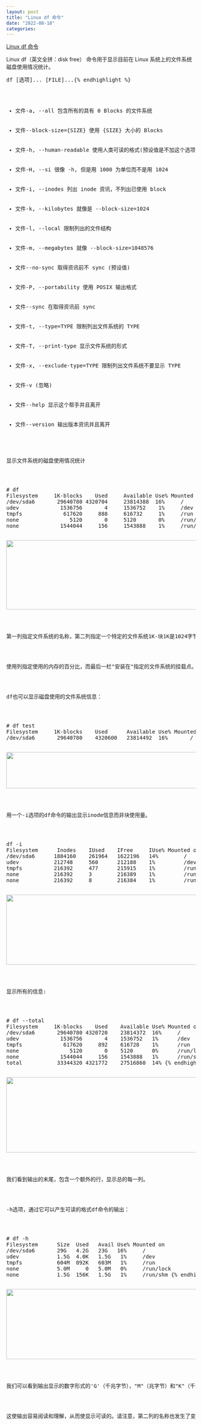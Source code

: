 ```yaml
---
layout: post
title: "Linux df 命令"
date: "2022-08-18"
categories: 
---
```

<p><a href="https://www.runoob.com/linux/linux-comm-df.html">Linux df 命令</a></p>

<p>Linux df（英文全拼：disk free） 命令用于显示目前在 Linux 系统上的文件系统磁盘使用情况统计。</p>

<pre class="prettyprint prettyprinted" style="">
<span class="pln">df </span><span class="pun">[选项]...</span><span class="pln"> </span><span class="pun">[</span><span class="pln">FILE</span><span class="pun">]...</span>{% endhighlight %}

<ul>
	<li>文件-a, --all 包含所有的具有 0 Blocks 的文件系统</li>
	<li>文件--block-size={SIZE} 使用 {SIZE} 大小的 Blocks</li>
	<li>文件-h, --human-readable 使用人类可读的格式(预设值是不加这个选项的...)</li>
	<li>文件-H, --si 很像 -h, 但是用 1000 为单位而不是用 1024</li>
	<li>文件-i, --inodes 列出 inode 资讯，不列出已使用 block</li>
	<li>文件-k, --kilobytes 就像是 --block-size=1024</li>
	<li>文件-l, --local 限制列出的文件结构</li>
	<li>文件-m, --megabytes 就像 --block-size=1048576</li>
	<li>文件--no-sync 取得资讯前不 sync (预设值)</li>
	<li>文件-P, --portability 使用 POSIX 输出格式</li>
	<li>文件--sync 在取得资讯前 sync</li>
	<li>文件-t, --type=TYPE 限制列出文件系统的 TYPE</li>
	<li>文件-T, --print-type 显示文件系统的形式</li>
	<li>文件-x, --exclude-type=TYPE 限制列出文件系统不要显示 TYPE</li>
	<li>文件-v (忽略)</li>
	<li>文件--help 显示这个帮手并且离开</li>
	<li>文件--version 输出版本资讯并且离开</li>
</ul>

<p>显示文件系统的磁盘使用情况统计</p>

<pre class="prettyprint prettyprinted" style="">
<span class="com"># df </span><span class="pln">
</span><span class="typ">Filesystem</span><span class="pln">     </span><span class="lit">1K</span><span class="pun">-</span><span class="pln">blocks    </span><span class="typ">Used</span><span class="pln">     </span><span class="typ">Available</span><span class="pln"> </span><span class="typ">Use</span><span class="pun">%</span><span class="pln"> </span><span class="typ">Mounted</span><span class="pln"> on 
</span><span class="pun">/</span><span class="pln">dev</span><span class="pun">/</span><span class="pln">sda6       </span><span class="lit">29640780</span><span class="pln"> </span><span class="lit">4320704</span><span class="pln">     </span><span class="lit">23814388</span><span class="pln">  </span><span class="lit">16</span><span class="pun">%</span><span class="pln">     </span><span class="pun">/</span><span class="pln"> 
udev             </span><span class="lit">1536756</span><span class="pln">       </span><span class="lit">4</span><span class="pln">     </span><span class="lit">1536752</span><span class="pln">    </span><span class="lit">1</span><span class="pun">%</span><span class="pln">     </span><span class="pun">/</span><span class="pln">dev 
tmpfs             </span><span class="lit">617620</span><span class="pln">     </span><span class="lit">888</span><span class="pln">     </span><span class="lit">616732</span><span class="pln">     </span><span class="lit">1</span><span class="pun">%</span><span class="pln">     </span><span class="pun">/</span><span class="pln">run 
none                </span><span class="lit">5120</span><span class="pln">       </span><span class="lit">0</span><span class="pln">     </span><span class="lit">5120</span><span class="pln">       </span><span class="lit">0</span><span class="pun">%</span><span class="pln">     </span><span class="str">/run/</span><span class="kwd">lock</span><span class="pln"> 
none             </span><span class="lit">1544044</span><span class="pln">     </span><span class="lit">156</span><span class="pln">     </span><span class="lit">1543888</span><span class="pln">    </span><span class="lit">1</span><span class="pun">%</span><span class="pln">     </span><span class="str">/run/</span><span class="pln">shm </span>{% endhighlight %}

<p><img height="184" src="/uploads/ckeditor/pictures/251/image-20220818104707-1.png" width="721" /></p>

<p>第一列指定文件系统的名称，第二列指定一个特定的文件系统1K-块1K是1024字节为单位的总内存。用和可用列正在使用中，分别指定的内存量。</p>

<p>使用列指定使用的内存的百分比，而最后一栏&quot;安装在&quot;指定的文件系统的挂载点。</p>

<p>df也可以显示磁盘使用的文件系统信息：</p>

<pre class="prettyprint prettyprinted" style="">
<span class="com"># df test </span><span class="pln">
</span><span class="typ">Filesystem</span><span class="pln">     </span><span class="lit">1K</span><span class="pun">-</span><span class="pln">blocks    </span><span class="typ">Used</span><span class="pln">      </span><span class="typ">Available</span><span class="pln"> </span><span class="typ">Use</span><span class="pun">%</span><span class="pln"> </span><span class="typ">Mounted</span><span class="pln"> on 
</span><span class="pun">/</span><span class="pln">dev</span><span class="pun">/</span><span class="pln">sda6       </span><span class="lit">29640780</span><span class="pln">    </span><span class="lit">4320600</span><span class="pln">   </span><span class="lit">23814492</span><span class="pln">  </span><span class="lit">16</span><span class="pun">%</span><span class="pln">       </span><span class="pun">/</span><span class="pln"> </span>{% endhighlight %}

<p><img height="96" src="/uploads/ckeditor/pictures/252/image-20220818104806-2.png" width="717" /></p>

<p>用一个-i选项的df命令的输出显示inode信息而非块使用量。</p>

<pre class="prettyprint prettyprinted" style="">
<span class="pln">df </span><span class="pun">-</span><span class="pln">i 
</span><span class="typ">Filesystem</span><span class="pln">      </span><span class="typ">Inodes</span><span class="pln">    </span><span class="typ">IUsed</span><span class="pln">    </span><span class="typ">IFree</span><span class="pln">     </span><span class="typ">IUse</span><span class="pun">%</span><span class="pln"> </span><span class="typ">Mounted</span><span class="pln"> on 
</span><span class="pun">/</span><span class="pln">dev</span><span class="pun">/</span><span class="pln">sda6      </span><span class="lit">1884160</span><span class="pln">    </span><span class="lit">261964</span><span class="pln">   </span><span class="lit">1622196</span><span class="pln">   </span><span class="lit">14</span><span class="pun">%</span><span class="pln">        </span><span class="pun">/</span><span class="pln"> 
udev           </span><span class="lit">212748</span><span class="pln">     </span><span class="lit">560</span><span class="pln">      </span><span class="lit">212188</span><span class="pln">    </span><span class="lit">1</span><span class="pun">%</span><span class="pln">         </span><span class="pun">/</span><span class="pln">dev 
tmpfs          </span><span class="lit">216392</span><span class="pln">     </span><span class="lit">477</span><span class="pln">      </span><span class="lit">215915</span><span class="pln">    </span><span class="lit">1</span><span class="pun">%</span><span class="pln">         </span><span class="pun">/</span><span class="pln">run 
none           </span><span class="lit">216392</span><span class="pln">     </span><span class="lit">3</span><span class="pln">        </span><span class="lit">216389</span><span class="pln">    </span><span class="lit">1</span><span class="pun">%</span><span class="pln">         </span><span class="str">/run/</span><span class="kwd">lock</span><span class="pln"> 
none           </span><span class="lit">216392</span><span class="pln">     </span><span class="lit">8</span><span class="pln">        </span><span class="lit">216384</span><span class="pln">    </span><span class="lit">1</span><span class="pun">%</span><span class="pln">         </span><span class="str">/run/</span><span class="pln">shm </span>{% endhighlight %}

<p><img height="186" src="/uploads/ckeditor/pictures/253/image-20220818104843-3.png" width="732" /></p>

<p>显示所有的信息:</p>

<pre class="prettyprint prettyprinted" style="">
<span class="com"># df --total </span><span class="pln">
</span><span class="typ">Filesystem</span><span class="pln">     </span><span class="lit">1K</span><span class="pun">-</span><span class="pln">blocks    </span><span class="typ">Used</span><span class="pln">    </span><span class="typ">Available</span><span class="pln"> </span><span class="typ">Use</span><span class="pun">%</span><span class="pln"> </span><span class="typ">Mounted</span><span class="pln"> on 
</span><span class="pun">/</span><span class="pln">dev</span><span class="pun">/</span><span class="pln">sda6       </span><span class="lit">29640780</span><span class="pln"> </span><span class="lit">4320720</span><span class="pln">    </span><span class="lit">23814372</span><span class="pln">  </span><span class="lit">16</span><span class="pun">%</span><span class="pln">     </span><span class="pun">/</span><span class="pln"> 
udev             </span><span class="lit">1536756</span><span class="pln">       </span><span class="lit">4</span><span class="pln">    </span><span class="lit">1536752</span><span class="pln">   </span><span class="lit">1</span><span class="pun">%</span><span class="pln">      </span><span class="pun">/</span><span class="pln">dev 
tmpfs             </span><span class="lit">617620</span><span class="pln">     </span><span class="lit">892</span><span class="pln">    </span><span class="lit">616728</span><span class="pln">    </span><span class="lit">1</span><span class="pun">%</span><span class="pln">      </span><span class="pun">/</span><span class="pln">run 
none                </span><span class="lit">5120</span><span class="pln">       </span><span class="lit">0</span><span class="pln">    </span><span class="lit">5120</span><span class="pln">      </span><span class="lit">0</span><span class="pun">%</span><span class="pln">      </span><span class="str">/run/</span><span class="kwd">lock</span><span class="pln"> 
none             </span><span class="lit">1544044</span><span class="pln">     </span><span class="lit">156</span><span class="pln">    </span><span class="lit">1543888</span><span class="pln">   </span><span class="lit">1</span><span class="pun">%</span><span class="pln">      </span><span class="str">/run/</span><span class="pln">shm 
total           </span><span class="lit">33344320</span><span class="pln"> </span><span class="lit">4321772</span><span class="pln">    </span><span class="lit">27516860</span><span class="pln">  </span><span class="lit">14</span><span class="pun">%</span><span class="pln"> </span>{% endhighlight %}

<p><img height="200" src="/uploads/ckeditor/pictures/254/image-20220818104941-4.png" width="746" /></p>

<p>我们看到输出的末尾，包含一个额外的行，显示总的每一列。</p>

<p>-h选项，通过它可以产生可读的格式df命令的输出：</p>

<pre class="prettyprint prettyprinted" style="">
<span class="com"># df -h </span><span class="pln">
</span><span class="typ">Filesystem</span><span class="pln">      </span><span class="typ">Size</span><span class="pln">  </span><span class="typ">Used</span><span class="pln">   </span><span class="typ">Avail</span><span class="pln"> </span><span class="typ">Use</span><span class="pun">%</span><span class="pln"> </span><span class="typ">Mounted</span><span class="pln"> on 
</span><span class="pun">/</span><span class="pln">dev</span><span class="pun">/</span><span class="pln">sda6       </span><span class="lit">29G</span><span class="pln">   </span><span class="lit">4.2G</span><span class="pln">   </span><span class="lit">23G</span><span class="pln">   </span><span class="lit">16</span><span class="pun">%</span><span class="pln">     </span><span class="pun">/</span><span class="pln"> 
udev            </span><span class="lit">1.5G</span><span class="pln">  </span><span class="lit">4.0K</span><span class="pln">   </span><span class="lit">1.5G</span><span class="pln">   </span><span class="lit">1</span><span class="pun">%</span><span class="pln">     </span><span class="pun">/</span><span class="pln">dev 
tmpfs           </span><span class="lit">604M</span><span class="pln">  </span><span class="lit">892K</span><span class="pln">   </span><span class="lit">603M</span><span class="pln">   </span><span class="lit">1</span><span class="pun">%</span><span class="pln">     </span><span class="pun">/</span><span class="pln">run 
none            </span><span class="lit">5.0M</span><span class="pln">     </span><span class="lit">0</span><span class="pln">   </span><span class="lit">5.0M</span><span class="pln">   </span><span class="lit">0</span><span class="pun">%</span><span class="pln">     </span><span class="str">/run/</span><span class="kwd">lock</span><span class="pln"> 
none            </span><span class="lit">1.5G</span><span class="pln">  </span><span class="lit">156K</span><span class="pln">   </span><span class="lit">1.5G</span><span class="pln">   </span><span class="lit">1</span><span class="pun">%</span><span class="pln">     </span><span class="str">/run/</span><span class="pln">shm </span>{% endhighlight %}

<p><img height="186" src="/uploads/ckeditor/pictures/255/image-20220818105019-5.png" width="657" /></p>

<p>我们可以看到输出显示的数字形式的&#39;G&#39;（千兆字节），&quot;M&quot;（兆字节）和&quot;K&quot;（千字节）。</p>

<p>这使输出容易阅读和理解，从而使显示可读的。请注意，第二列的名称也发生了变化，为了使显示可读的&quot;大小&quot;。</p>

